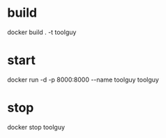 # build
docker build . -t toolguy
# start
docker run -d -p 8000:8000 --name toolguy toolguy
# stop
docker stop toolguy
